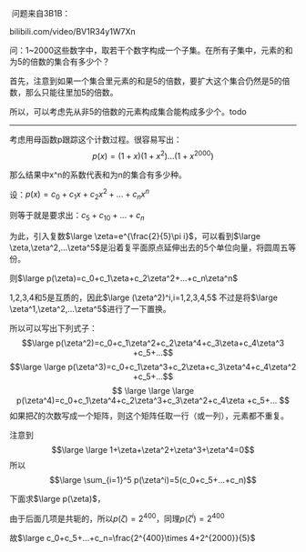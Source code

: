 ​
问题来自3B1B：

bilibili.com/video/BV1R34y1W7Xn

​
问：1~2000这些数字中，取若干个数字构成一个子集。在所有子集中，元素的和为5的倍数的集合有多少个？


首先，注意到如果一个集合里元素的和是5的倍数，要扩大这个集合仍然是5的倍数，那么只能往里加5的倍数。

所以，可以考虑先从非5的倍数的元素构成集合能构成多少个。todo


---



考虑用母函数p跟踪这个计数过程。很容易写出：
$$
 p(x)=(1+x)(1+x^2)...(1+x^{2000})
$$

那么结果中x^n的系数代表和为n的集合有多少种。



设：$p(x)=c_0+c_1x+c_2x^2+...+c_nx^n$

则等于就是要求出：$c_5+c_{10}+...+c_n$

为此，引入复数$\large \zeta=e^{\frac{2}{5}\pi i}$，可以看到$\large \zeta,\zeta^2,...\zeta^5$是沿着复平面原点延伸出去的5个单位向量，将圆周五等份。

则$\large p(\zeta)=c_0+c_1\zeta+c_2\zeta^2+...+c_n\zeta^n$

1,2,3,4和5是互质的，因此$\large (\zeta^2)^i,i=1,2,3,4,5$ 不过是将$\large \zeta^1,\zeta^2,...\zeta^5$进行了一下置换。


所以可以写出下列式子：
$$\large p(\zeta^2)=c_0+c_1\zeta^2+c_2\zeta^4+c_3\zeta+c_4\zeta^3 +c_5+...$$
$$\large \large p(\zeta^3)=c_0+c_1\zeta^3+c_2\zeta+c_3\zeta^4+c_4\zeta^2 +c_5+...$$
$$
\large \large \large p(\zeta^4)=c_0+c_1\zeta^4+c_2\zeta^3+c_3\zeta^2+c_4\zeta +c_5+...
$$
如果把$\zeta$的次数写成一个矩阵，则这个矩阵任取一行（或一列），元素都不重复。

注意到
$$\large \large 1+\zeta+\zeta^2+\zeta^3+\zeta^4=0$$
所以
$$\large \sum_{i=1}^5 p(\zeta^i)=5(c_0+c_5+...+c_n)$$

下面求$\large p(\zeta)$，

由于后面几项是共轭的，所以$p(\zeta)=2^{400}$，同理$p(\zeta^i)=2^{400}$

故$​​​​​​\large c_0+c_5+...+c_n=\frac{2^{400}\times 4+2^{2000}}{5}$


​​